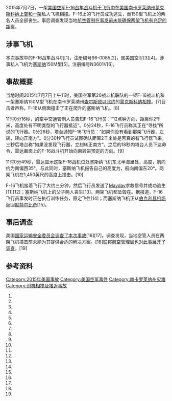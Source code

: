 2015年7月7日，一架[美国空军](../Page/美国空军.md "wikilink")[F-16战隼战斗机于飞行中在美国](https://zh.wikipedia.org/wiki/F-16战隼战斗机 "wikilink")[南卡罗莱纳州蒙克斯科纳上空和一架](https://zh.wikipedia.org/wiki/南卡罗莱纳州 "wikilink")私人飞机相撞。F-16上的飞行员成功逃生，而150型飞机上的两名人员全部丧生。事后调查发现当地[航空管制在事发前未能确保两架飞机有充足的距离](https://zh.wikipedia.org/wiki/航空管制 "wikilink")。

## 涉事飞机

本次事故中的F-16战隼战斗机\[1\]，注册编号96-0085\[2\]，属美国空军\[3\]\[4\]。涉事私人飞机为[塞斯纳](../Page/賽斯納.md "wikilink")150M型\[5\]，注册编号N3601V\[6\]。

## 事故概要

当地时间2015年7月7日上午11时，美国空军第20战斗机联队的一架F-16战斗机和一架塞斯纳150M型飞机在南卡罗莱纳州[查尔斯顿以北约](../Page/查尔斯顿_\(南卡罗来纳州\).md "wikilink")的[蒙克斯科纳相撞](https://zh.wikipedia.org/wiki/蒙克斯科纳 "wikilink")。\[7\]目击者声称，F-16从侧面撞击了正在爬升的塞斯纳飞机。\[8\]

11时0分16秒，的空中交通管制人员告知F-16飞行员：“12点钟方向，距离你2千米，高度处有不明类型的飞行器抵近”。0分24秒，F-16飞行员称其正在“寻找”所说的飞行器。0分26秒，塔台通知F-16飞行员：“如果你没有看到那架飞行器，左转，转向正南方”。0分30秒飞行员试图确认距离2千米处是否真的有飞行器飞来，三秒后塔台称“如果没发现飞行器，立刻转正南方”。之后的18秒内塔台人员下达命令，雷达画面上的F-16战斗机开始向南转进预定的方向。\[9\]

11时0分49秒，雷达显示这架F-16战机位处塞斯纳飞机东北半海里处，高度，航向约为南偏西35°。与此同时，塞斯纳飞机报告自己的高度为，航向南偏东20°。两架飞机在1,450英尺的高度上撞击。\[10\]

F-16飞机接着飞行了大约三分钟，然后飞行员发送了[Mayday](../Page/Mayday.md "wikilink")求救信号并成功逃生\[11\]\[12\]；塞斯纳飞机上的父子两人丧生\[13\]。两架飞机都坠毁在。据报道，F-16飞行员事发时正在执行训练任务，原定飞往\[14\]；而塞斯纳飞机正从[伯克利县机场](../Page/伯克利县机场.md "wikilink")返回[默特尔比奇](../Page/默特尔比奇_\(南卡罗来纳州\).md "wikilink")\[15\]。

## 事后调查

美国[国家运输安全委员会调查了本次事故](../Page/國家運輸安全委員會.md "wikilink")\[16\]\[17\]。调查发现，当地空管人员在两架飞机撞击前未能为其提供合适的解决方案。\[18\][联邦航空管理局也对此事展开了调查](../Page/美国联邦航空管理局.md "wikilink")。\[19\]

## 参考资料

[Category:2015年美国事故](https://zh.wikipedia.org/wiki/Category:2015年美国事故 "wikilink") [Category:美国空军事件](https://zh.wikipedia.org/wiki/Category:美国空军事件 "wikilink") [Category:南卡罗莱纳州灾难](https://zh.wikipedia.org/wiki/Category:南卡罗莱纳州灾难 "wikilink") [Category:飛機相撞及接近事故](https://zh.wikipedia.org/wiki/Category:飛機相撞及接近事故 "wikilink")

1.

2.

3.

4.

5.

6.

7.
8.
9.

10.
11.
12.

13.

14.
15.
16.

17.

18.

19.